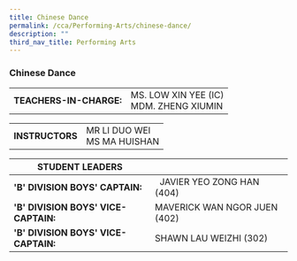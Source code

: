 ```yaml
---
title: Chinese Dance
permalink: /cca/Performing-Arts/chinese-dance/
description: ""
third_nav_title: Performing Arts
---
```

### Chinese Dance

|  	|  	|
|---	|---	|
| **TEACHERS-IN-CHARGE:** 	| MS. LOW XIN YEE (IC) <br> MDM. ZHENG XIUMIN 	|

|  	|  	|
|---	|---	|
| **INSTRUCTORS** 	| MR LI DUO WEI <br> MS MA HUISHAN 	|

| STUDENT LEADERS 	|  	|
|---	|---	|
| **'B' DIVISION BOYS' CAPTAIN:** 	|   JAVIER YEO ZONG HAN (404)	|
| **'B' DIVISION BOYS' VICE-CAPTAIN:** 	| MAVERICK WAN NGOR JUEN (402) 	| 
| **'B' DIVISION BOYS' VICE-CAPTAIN:** 	| SHAWN LAU WEIZHI (302) 	|